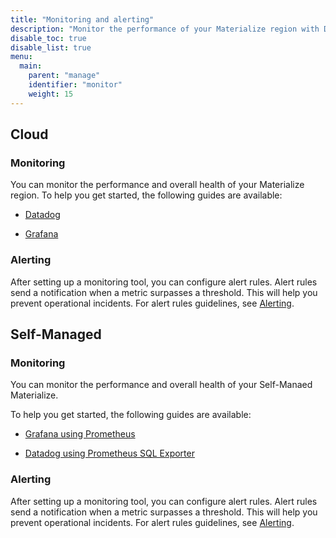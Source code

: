 ```yaml
---
title: "Monitoring and alerting"
description: "Monitor the performance of your Materialize region with Datadog and Grafana."
disable_toc: true
disable_list: true
menu:
  main:
    parent: "manage"
    identifier: "monitor"
    weight: 15
---
```


## Cloud

### Monitoring

You can monitor the performance and overall health of your Materialize region.
To help you get started, the following guides are available:

- [Datadog](/manage/monitor/cloud/datadog/)

- [Grafana](/manage/monitor/cloud/grafana/)

### Alerting

After setting up a monitoring tool, you can configure alert rules. Alert rules
send a notification when a metric surpasses a threshold. This will help you
prevent operational incidents. For alert rules guidelines, see
[Alerting](/manage/monitor/cloud/alerting/).

## Self-Managed

### Monitoring

You can monitor the performance and overall health of your Self-Manaed
Materialize.

To help you get started, the following guides are available:

- [Grafana using Prometheus](/manage/monitor/self-managed/prometheus/)

- [Datadog using Prometheus SQL Exporter](/manage/monitor/self-managed/datadog/)


### Alerting

After setting up a monitoring tool, you can configure alert rules. Alert rules
send a notification when a metric surpasses a threshold. This will help you
prevent operational incidents. For alert rules guidelines, see
[Alerting](/manage/monitor/self-managed/alerting/).
